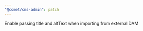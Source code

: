 ```yaml
---
"@comet/cms-admin": patch
---
```


Enable passing title and altText when importing from external DAM
